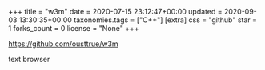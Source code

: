 +++
title = "w3m"
date = 2020-07-15 23:12:47+00:00
updated = 2020-09-03 13:30:35+00:00
taxonomies.tags = ["C++"]
[extra]
css = "github"
star = 1
forks_count = 0
license = "None"
+++

<https://github.com/ousttrue/w3m>

text browser
